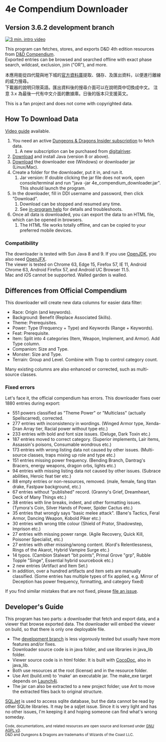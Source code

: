 # 4e Compendium Downloader #

## Version 3.6.2 development branch ##

[![3 min. intro video](https://raw.githubusercontent.com/Sheep-y/trpg-dnd-4e-db/master/res/img/Frontpage.jpg)](https://youtu.be/aNDze9Ok5fE)

This program can fetches, stores, and exports D&D 4th edition resources from [D&D Compendium](http://www.wizards.com/dndinsider/compendium/database.aspx). <br/>
Exported entries can be browsed and searched offline with exact phase search, wildcast, exclusion, join ("OR"), and more.

本應用能從四代龍與地下城的[官方資料庫](http://www.wizards.com/dndinsider/compendium/database.aspx)提取、儲存、及匯出資料，以便進行離線的威力搜尋。<br/>
下載器的說明只限英語。匯出資料後的搜尋介面可以在說明頁中切換成中文。
注意 3.x 為最後一代有中文介面的數據庫。日後的版本只支援英文。

This is a fan project and does not come with copyrighted data.

## How To Download Data ##

[Video guide](https://youtu.be/aNDze9Ok5fE) available.

1. You need an active [Dungeons & Dragons Insider subscription](http://ddi.wizards.com/) to fetch data.
   1. A new subscription can be purchased from [digitalriver](http://gc.digitalriver.com/store/dndi/html/pbPage.wizards).
2. [Download](http://www.java.com/) and install Java (version 8 or above).
3. [Download](https://github.com/Sheep-y/trpg-dnd-4e-db/releases/) the downloader exe (Windows) or downloader jar (Linux/Mac).
4. Create a folder for the downloader, put it in, and run it.
   1. Jar version: If double clicking the jar file does not work, open console/terminal and run "java -jar 4e_compendium_downloader.jar". This should launch the program.
5. In the downloader, fill in DDI username and password, then click "Download".
   1. Download can be stopped and resumed any time.
   2. See [in-program help](http://htmlpreview.github.io/?https://github.com/Sheep-y/trpg-dnd-4e-db/blob/master/res/downloader_about.html) for details and troubleshoots.
6. Once all data is downloaded, you can export the data to an HTML file, which can be opened in browsers.
   1. The HTML file works totally offline, and can be copied to your preferred mobile devices.

### Compatibility ###

The downloader is tested with Sun Java 8 and 9.
If you use [OpenJDK](http://openjdk.java.net/), you also need [OpenJFX](http://openjdk.java.net/projects/openjfx/). <br/>
The viewer is tested on Chrome 63, Edge 15, Firefox 57, IE 11, Android Chrome 63, Android Firefox 57, and Android UC Browser 11.5. <br/>
Mac and iOS cannot be supported.  Walled garden is walled.

## Differences from Official Compendium ##

This downloader will create new data columns for easier data filter:

* Race: Origin (and keywords).
* Background: Benefit (Replace Associated Skills).
* Theme: Prerequisites.
* Power: Type (Frequency + Type) and Keywords (Range + Keywords).
* Feat: Prerequisite.
* Item: Split into 4 categories (Item, Weapon, Implement, and Armor). Add Type column.
* Companion: Size and Type.
* Monster: Size and Type.
* Terrain: Group and Level.  Combine with Trap to control category count.

Many existing columns are also enhanced or corrected, such as multi-source classes.

### Fixed errors ###

Let's face it, the official compendium has errors.
This downloader fixes over 1880 entries during export:

* 551 powers classified as "Theme Power" or "Multiclass" (actually Spellscarred), corrected.
* 277 entries with inconsistency in wordings. (Winged Armor type, Xenda-Dran Array tier, Racial power without type etc.)
* 233 entries with bold and font size issues. (Deluge, Dark Toxin etc.)
* 187 entries moved to correct category. (Superior implements, Lair items, Assassin's poisons, Consumable wondrous etc.)
* 173 entries with wrong listing data not caused by other issues. (Multi-source classes, traps mixing up role and type etc.)
* 151 entries missing power frequency. (Bending Branch, Dantrag's Bracers, energy weapons, dragon orbs, lights etc.)
* 94 entries with missing listing data not caused by other issues. (Subrace abilities, Heroic feat tier etc.)
* 88 empty entries or non-resources, removed. (male, female, fang titan drake, Fastpaw background, etc.)
* 67 entries without "published" record. (Granny's Grief, Dreamheart, Deck of Many Things etc.)
* 38 entries with line breaks, indent, and other formatting issues. (Tymora's Coin, Silver Hands of Power, Spider Cactus etc.)
* 35 entries that wrongly says "basic melee attack". (Bane's Tactics, Feral Armor, Dancing Weapon, Kobold Piker etc.)
* 30 entries with wrong title colour (Shield of Prator, Shadowstep, Imprison etc.)
* 27 entries with missing power range. (Agile Recovery, Quick Kill, Poisoner Specialist, etc.)
* 27 entries with other missing/wrong content. (Kord's Relentlessness, Rings of the Akarot, Hybrid Vampire Surge etc.)
* 14 typos. (Cambion Stalwart "bit points", Primal Grove "grp", Rubble Topple "Singe", Essential hybrid sourcebook etc.)
* 2 new entries (Artifact and Item Set.)
* In addition, over a hundred artifacts and item sets are manually classified.
(Some entries has multiple types of fix applied, e.g. Mirror of Deception has power frequency, formatting, and category fixed)

If you find similar mistakes that are not fixed, please [file an issue](https://github.com/Sheep-y/trpg-dnd-4e-db/issues/).

## Developer's Guide ##

This program has two parts: a downloader that fetch and export data, and a viewer that browse exported data.
The downloader will embed the viewer on build, so that there is only one deployable file.

* The [development branch](https://github.com/Sheep-y/trpg-dnd-4e-db/tree/development) is less vigorously tested but usually have more features and/or fixes.
* Downloader source code is in java folder, and use libraries in java_lib folder.
* Viewer source code is in html folder.  It is built with [CocoDoc](https://github.com/Sheep-y/CocoDoc/), also in java_lib.
* Both use resources at the root (license) and in the resource folder.
* Use Ant (build.xml) to 'make' an executable jar.  The make_exe target depends on [Launch4j](http://launch4j.sourceforge.net/).
* The jar can also be extracted to a new project folder; use Ant to move the extracted files back to original structure.

[SQLJet](https://sqljet.com/) is used to access sqlite database, but the data cannot be read by other SQLite libraries.
It may be a sqljet issue.
Since it is very light and has no other issues, I'm keeping it and hoping someone can find what's wrong someday.

<small>
Code, documentations, and related resources are open source and licensed under <a href="https://www.gnu.org/licenses/agpl-3.0.en.html">GNU AGPL v3</a>. <br/>
D&D and Dungeons & Dragons are trademarks of Wizards of the Coast LLC.
</small>